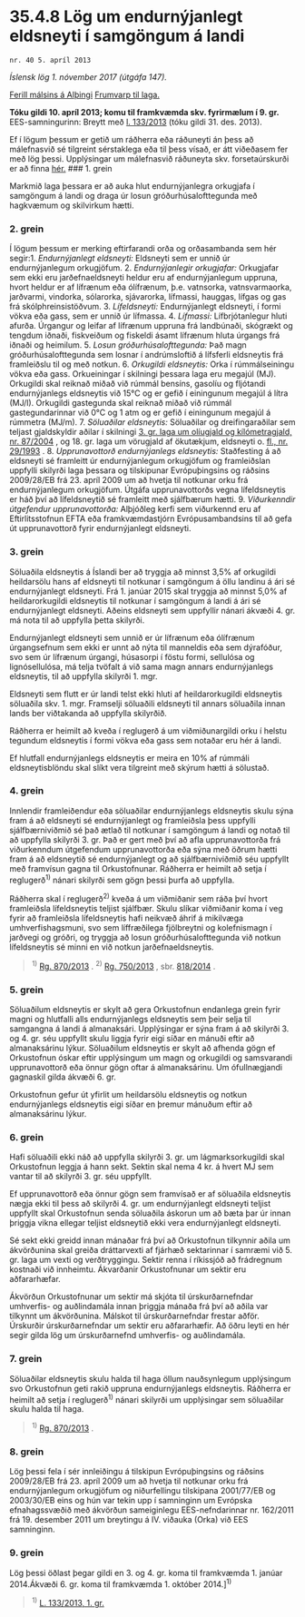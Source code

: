 # 35.4.8 Lög um endurnýjanlegt eldsneyti í samgöngum á landi

`nr. 40 5. apríl 2013`

_Íslensk lög 1. nóvember 2017 (útgáfa 147)._

[Ferill málsins á Alþingi](https://www.althingi.is/thingstorf/thingmalalistar-eftir-thingum/ferill/?ltg=141&mnr=605)
[Frumvarp til laga.](https://www.althingi.is/altext/141/s/1028.html)

**Tóku gildi 10. apríl 2013; komu til framkvæmda skv. fyrirmælum í 9. gr.**
EES-samningurinn:
Breytt með
[l. 133/2013](https://althingi.is/altext/stjt/2013.133.html) (tóku gildi 31. des. 2013).

Ef í lögum þessum er getið um ráðherra eða ráðuneyti án þess að málefnasvið sé tilgreint sérstaklega eða til þess vísað, er átt viðeðasem fer með lög þessi. Upplýsingar um málefnasvið ráðuneyta skv. forsetaúrskurði er að finna [hér.](2017015.md) ### 1. grein

Markmið laga þessara er að auka hlut endurnýjanlegra orkugjafa í samgöngum á landi og draga úr losun gróðurhúsalofttegunda með hagkvæmum og skilvirkum hætti.

### 2. grein

Í lögum þessum er merking eftirfarandi orða og orðasambanda sem hér segir:1. _Endurnýjanlegt eldsneyti:_ Eldsneyti sem er unnið úr endurnýjanlegum orkugjöfum.
2. _Endurnýjanlegir orkugjafar:_ Orkugjafar sem ekki eru jarðefnaeldsneyti heldur eru af endurnýjanlegum uppruna, hvort heldur er af lífrænum eða ólífrænum, þ.e. vatnsorka, vatnsvarmaorka, jarðvarmi, vindorka, sólarorka, sjávarorka, lífmassi, hauggas, lífgas og gas frá skólphreinsistöðvum.
3. _Lífeldsneyti:_ Endurnýjanlegt eldsneyti, í formi vökva eða gass, sem er unnið úr lífmassa.
4. _Lífmassi:_ Lífbrjótanlegur hluti afurða. Úrgangur og leifar af lífrænum uppruna frá landbúnaði, skógrækt og tengdum iðnaði, fiskveiðum og fiskeldi ásamt lífrænum hluta úrgangs frá iðnaði og heimilum.
5. _Losun gróðurhúsalofttegunda:_ Það magn gróðurhúsalofttegunda sem losnar í andrúmsloftið á lífsferli eldsneytis frá framleiðslu til og með notkun.
6. _Orkugildi eldsneytis:_ Orka í rúmmálseiningu vökva eða gass. Orkueiningar í skilningi þessara laga eru megajúl (MJ). Orkugildi skal reiknað miðað við rúmmál bensíns, gasolíu og fljótandi endurnýjanlegs eldsneytis við 15°C og er gefið í einingunum megajúl á lítra (MJ/l). Orkugildi gastegunda skal reiknað miðað við rúmmál gastegundarinnar við 0°C og 1 atm og er gefið í einingunum megajúl á rúmmetra (MJ/m).
7. _Söluaðilar eldsneytis:_ Söluaðilar og dreifingaraðilar sem teljast gjaldskyldir aðilar í skilningi [3. gr. laga um olíugjald og kílómetragjald, nr. 87/2004](2004087.md#G3) , og 18. gr. laga um vörugjald af ökutækjum, eldsneyti o. [fl., nr. 29/1993](1993029.md) .
8. _Upprunavottorð endurnýjanlegs eldsneytis:_ Staðfesting á að eldsneyti sé framleitt úr endurnýjanlegum orkugjöfum og framleiðslan uppfylli skilyrði laga þessara og tilskipunar Evrópuþingsins og ráðsins 2009/28/EB frá 23. apríl 2009 um að hvetja til notkunar orku frá endurnýjanlegum orkugjöfum. Útgáfa upprunavottorðs vegna lífeldsneytis er háð því að lífeldsneytið sé framleitt með sjálfbærum hætti.
9. _Viðurkenndir útgefendur upprunavottorða:_ Alþjóðleg kerfi sem viðurkennd eru af Eftirlitsstofnun EFTA eða framkvæmdastjórn Evrópusambandsins til að gefa út upprunavottorð fyrir endurnýjanlegt eldsneyti.

### 3. grein

Söluaðila eldsneytis á Íslandi ber að tryggja að minnst 3,5% af orkugildi heildarsölu hans af eldsneyti til notkunar í samgöngum á öllu landinu á ári sé endurnýjanlegt eldsneyti. Frá 1. janúar 2015 skal tryggja að minnst 5,0% af heildarorkugildi eldsneytis til notkunar í samgöngum á landi á ári sé endurnýjanlegt eldsneyti. Aðeins eldsneyti sem uppfyllir nánari ákvæði 4. gr. má nota til að uppfylla þetta skilyrði.

Endurnýjanlegt eldsneyti sem unnið er úr lífrænum eða ólífrænum úrgangsefnum sem ekki er unnt að nýta til manneldis eða sem dýrafóður, svo sem úr lífrænum úrgangi, húsasorpi í föstu formi, sellulósa og lignósellulósa, má telja tvöfalt á við sama magn annars endurnýjanlegs eldsneytis, til að uppfylla skilyrði 1. mgr.

Eldsneyti sem flutt er úr landi telst ekki hluti af heildarorkugildi eldsneytis söluaðila skv. 1. mgr. Framselji söluaðili eldsneyti til annars söluaðila innan lands ber viðtakanda að uppfylla skilyrðið.

Ráðherra er heimilt að kveða í reglugerð á um viðmiðunargildi orku í helstu tegundum eldsneytis í formi vökva eða gass sem notaðar eru hér á landi.

Ef hlutfall endurnýjanlegs eldsneytis er meira en 10% af rúmmáli eldsneytisblöndu skal slíkt vera tilgreint með skýrum hætti á sölustað.

### 4. grein

Innlendir framleiðendur eða söluaðilar endurnýjanlegs eldsneytis skulu sýna fram á að eldsneyti sé endurnýjanlegt og framleiðsla þess uppfylli sjálfbærniviðmið sé það ætlað til notkunar í samgöngum á landi og notað til að uppfylla skilyrði 3. gr. Það er gert með því að afla upprunavottorða frá viðurkenndum útgefendum upprunavottorða eða sýna með öðrum hætti fram á að eldsneytið sé endurnýjanlegt og að sjálfbærniviðmið séu uppfyllt með framvísun gagna til Orkustofnunar. Ráðherra er heimilt að setja í reglugerð<sup>1)</sup> nánari skilyrði sem gögn þessi þurfa að uppfylla.

Ráðherra skal í reglugerð<sup>2)</sup> kveða á um viðmiðanir sem ráða því hvort framleiðsla lífeldsneytis teljist sjálfbær. Skulu slíkar viðmiðanir koma í veg fyrir að framleiðsla lífeldsneytis hafi neikvæð áhrif á mikilvæga umhverfishagsmuni, svo sem líffræðilega fjölbreytni og kolefnismagn í jarðvegi og gróðri, og tryggja að losun gróðurhúsalofttegunda við notkun lífeldsneytis sé minni en við notkun jarðefnaeldsneytis.

> <sup>1)</sup> [Rg. 870/2013](https://www.reglugerd.is/reglugerdir/allar/nr/870-2013) .  <sup>2)</sup> [Rg. 750/2013](https://www.reglugerd.is/reglugerdir/allar/nr/750-2013) , sbr. [818/2014](https://www.reglugerd.is/reglugerdir/allar/nr/818-2014) .



### 5. grein

Söluaðilum eldsneytis er skylt að gera Orkustofnun endanlega grein fyrir magni og hlutfalli alls endurnýjanlegs eldsneytis sem þeir selja til samgangna á landi á almanaksári. Upplýsingar er sýna fram á að skilyrði 3. og 4. gr. séu uppfyllt skulu liggja fyrir eigi síðar en mánuði eftir að almanaksárinu lýkur. Söluaðilum eldsneytis er skylt að afhenda gögn ef Orkustofnun óskar eftir upplýsingum um magn og orkugildi og samsvarandi upprunavottorð eða önnur gögn oftar á almanaksárinu. Um ófullnægjandi gagnaskil gilda ákvæði 6. gr.

Orkustofnun gefur út yfirlit um heildarsölu eldsneytis og notkun endurnýjanlegs eldsneytis eigi síðar en þremur mánuðum eftir að almanaksárinu lýkur.

### 6. grein

Hafi söluaðili ekki náð að uppfylla skilyrði 3. gr. um lágmarksorkugildi skal Orkustofnun leggja á hann sekt. Sektin skal nema 4 kr. á hvert MJ sem vantar til að skilyrði 3. gr. séu uppfyllt.

Ef upprunavottorð eða önnur gögn sem framvísað er af söluaðila eldsneytis nægja ekki til þess að skilyrði 4. gr. um endurnýjanlegt eldsneyti teljist uppfyllt skal Orkustofnun senda söluaðila áskorun um að bæta þar úr innan þriggja vikna ellegar teljist eldsneytið ekki vera endurnýjanlegt eldsneyti.

Sé sekt ekki greidd innan mánaðar frá því að Orkustofnun tilkynnir aðila um ákvörðunina skal greiða dráttarvexti af fjárhæð sektarinnar í samræmi við 5. gr. laga um vexti og verðtryggingu. Sektir renna í ríkissjóð að frádregnum kostnaði við innheimtu. Ákvarðanir Orkustofnunar um sektir eru aðfararhæfar.

Ákvörðun Orkustofnunar um sektir má skjóta til úrskurðarnefndar umhverfis- og auðlindamála innan þriggja mánaða frá því að aðila var tilkynnt um ákvörðunina. Málskot til úrskurðarnefndar frestar aðför. Úrskurðir úrskurðarnefndar um sektir eru aðfararhæfir. Að öðru leyti en hér segir gilda lög um úrskurðarnefnd umhverfis- og auðlindamála.

### 7. grein

Söluaðilar eldsneytis skulu halda til haga öllum nauðsynlegum upplýsingum svo Orkustofnun geti rakið uppruna endurnýjanlegs eldsneytis. Ráðherra er heimilt að setja í reglugerð<sup>1)</sup> nánari skilyrði um upplýsingar sem söluaðilar skulu halda til haga.

> <sup>1)</sup> [Rg. 870/2013](https://www.reglugerd.is/reglugerdir/allar/nr/870-2013) .



### 8. grein

Lög þessi fela í sér innleiðingu á tilskipun Evrópuþingsins og ráðsins 2009/28/EB frá 23. apríl 2009 um að hvetja til notkunar orku frá endurnýjanlegum orkugjöfum og niðurfellingu tilskipana 2001/77/EB og 2003/30/EB eins og hún var tekin upp í samninginn um Evrópska efnahagssvæðið með ákvörðun sameiginlegu EES-nefndarinnar nr. 162/2011 frá 19. desember 2011 um breytingu á IV. viðauka (Orka) við EES samninginn.

### 9. grein

Lög þessi öðlast þegar gildi en 3. og 4. gr. koma til framkvæmda 1. janúar 2014.Ákvæði 6. gr. koma til framkvæmda 1. október 2014.]<sup>1)</sup> 

> <sup>1)</sup> [L. 133/2013, 1. gr.](https://althingi.is/altext/stjt/2013.133.html)
